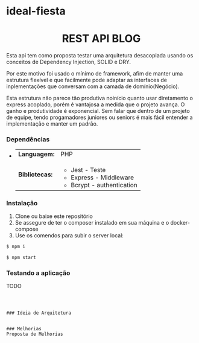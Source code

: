 # ideal-fiesta

<div align="center">
	<h1> REST API BLOG </h1>
</div>

Esta api tem como proposta testar uma arquitetura desacoplada usando os conceitos de Dependency Injection, SOLID e DRY.

Por este motivo foi usado o mínimo de framework, afim de manter uma estrutura flexível e que facilmente pode adaptar as interfaces de inplementações que conversam com  a camada de domínio(Negócio). 

Esta estrutura não parece tão produtiva noinício quanto usar diretamento o express acoplado, porém é vantajosa a medida que o projeto avança. O ganho e produtividade é exponencial. Sem falar que dentro de um projeto de equipe, tendo progamadores juniores ou seniors é mais fácil entender a implementação e manter um padrão. 



### Dependências
<div>

  * <table border="0" cellpadding="4">
		<tr>
			<td>
				<strong>Languagem:</strong>
			</td>
			<td>
				PHP
			</td>
		</tr>
		<tr>
			<td><strong>
				Bibliotecas:
			</strong></td>
			<td>
				<ul>
					<li>
						Jest - Teste
					</li>
					<li>
						Express - Middleware 
					</li>
					<li>
						Bcrypt - authentication 
					</li>
				</ul>
			</td>
		</tr>
		<tr>
	</table>

</div>

### Instalação


  1. Clone ou baixe este repositório
  3. Se assegure de ter o composer instalado em sua máquina e o docker-compose 
  4. Use os comendos para subir o server local: 
  
  ```bash
$ npm i
```
  ```bash
$ npm start 
```

### Testando a aplicação

TODO
```



### Ideia de Arquitetura


### Melhorias
Proposta de Melhorias 

